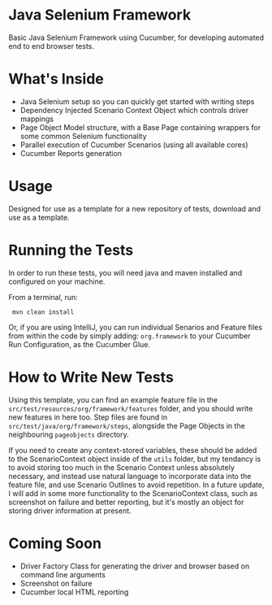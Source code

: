 # Java Selenium Framework

Basic Java Selenium Framework using Cucumber, for developing automated end to end browser tests.

# What's Inside

- Java Selenium setup so you can quickly get started with writing steps
- Dependency Injected Scenario Context Object which controls driver mappings
- Page Object Model structure, with a Base Page containing wrappers for some common Selenium functionality
- Parallel execution of Cucumber Scenarios (using all available cores)
- Cucumber Reports generation

# Usage

Designed for use as a template for a new repository of tests, download and use as a template.

# Running the Tests
 
 In order to run these tests, you will need java and maven installed and configured on your machine.
 
 From a terminal, run:

```
 mvn clean install
```
 
Or, if you are using IntelliJ, you can run individual Senarios and Feature files from within the code by simply adding:
```org.framework``` to your Cucumber Run Configuration, as the Cucumber Glue.

# How to Write New Tests

Using this template, you can find an example feature file in the ```src/test/resources/org/framework/features``` folder, and you should write new features in here too. Step files are found in ```src/test/java/org/framework/steps```, alongside the Page Objects in the neighbouring ```pageobjects``` directory.

If you need to create any context-stored variables, these should be added to the ScenarioContext object inside of the ```utils``` folder, but my tendancy is to avoid storing too much in the Scenario Context unless absolutely necessary, and instead use natural language to incorporate data into the feature file, and use Scenario Outlines to avoid repetition. 
In a future update, I will add in some more functionality to the ScenarioContext class, such as screenshot on failure and better reporting, but it's mostly an object for storing driver information at present.

# Coming Soon

- Driver Factory Class for generating the driver and browser based on command line arguments
- Screenshot on failure
- Cucumber local HTML reporting
